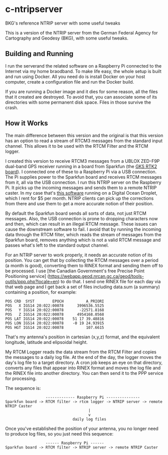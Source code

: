 # c-ntripserver
BKG's reference NTRIP server with some useful tweaks

This is a version of the NTRIP server from the
German Federal Agency for Cartography and Geodesy (BKG),
with some useful tweaks.

## Building and Running

I run the serverand the related software on a Raspberry Pi
connected to the Internet via my home braodband.
To make life easy, the whole setup is built and run using Docker.
All you need do is install Docker on your host computer,
create a configuration file
and run the Docker build.

If you are running a Docker image and it dies for some reason,
all the files that it created are destroyed.
To avoid that, you can associate some of its directories
with some permanent disk space.
Files in those survive the crash.


## How it Works

The main difference between this version and the original is that
this version has an option to read a stream of RTCM3 messages
from the standard input channel.
This allows it to be used with the RTCM Filter and
the RTCM logger.

I created this version to receive RTCM3 messages from
a UBLOX ZED-F9P dual-band GPS receiver running in a
board from Sparkfun
(the [GKS RTK2 board](https://www.sparkfun.com/products/15136)).
I connected one of these to a Raspberry Pi via a USB connection.
The Pi supplies power to the Sparkfun board
and receives RTCM messages from it,
all via the USB connection.
I run this NTRIP server on the Raspberry Pi.
It picks up the incoming messages and sends them to a remote
NTRIP caster.
In my case that's [this software](https://github.com/goblimey/ntripcaster)
running on a Digital Ocean Droplet,
which I rent for $5 per month.
NTRIP clients can pick up the corrections from there
and use them to get a more accurate notion of their position.

By default the Sparkfun board sends all sorts of data,
not just RTCM messages.
Also, the USB connection is prone to dropping characters
now and then,
which can result in an illegal RTCM message.
These issues can cause the downstream software to fail.
I avoid that by running the incoming data through the RTCM filter,
which reads the stream of messages from the Sparkfun board,
removes anything which is not a valid RTCM message
and passes what's left to the standard output channel.

For an NTRIP server to work properly,
it needs an accurate notion of its position.
You can get that by collecting the RTCM messages
over a period (a month is good),
converting them to RINEX format
and sending them off to be processed.
I use [the Canadian Government's free Precise Point Positioning service]
(https://webapp.geod.nrcan.gc.ca/geod/tools-outils/ppp.php?locale=en)
to do that.
I send one RINEX file for each day
via that web page
and I get back a set of files including data.sum (a summary) containing
a position, for example:

```
POS CRD  SYST        EPOCH          A_PRIORI
POS   X IGS14 20:022:00078      3996536.5525    
POS   Y IGS14 20:022:00078       -22571.8168    
POS   Z IGS14 20:022:00078      4954168.0568    
POS LAT IGS14 20:022:00078    51 17 39.48816 
POS LON IGS14 20:022:00078    -0 19 24.93915 
POS HGT IGS14 20:022:00078          107.6615 
```
That's my antenna's position in cartesian (x,y,z) format,
and the equivalent longitude, latitude and elipsoidal height.

My RTCM Logger reads the data stream from the RTCM Filter
and copies the messages to a daily log file.
At the end of the day,
the logger moves the day's log file to a target directory.
A cron job keeps an eye on that directory,
converts any files that appear into RINEX format
and moves the log file and the RINEX file into another directory.
You can then send it to the PPP service for processing.

The sequence is:

                      ------------- Raspberry Pi ---------------
    Sparkfun board -> RTCM filter -> rtcm logger -> NTRIP server -> remote NTRIP Caster
                                         |
                                         v
                                  daily log files

Once you've established the position of your antenna,
you no longer need to produce log files,
so you just need this sequence:

                      ------ Raspberry Pi ------
    Sparkfun board -> RTCM filter -> NTRIP server -> remote NTRIP Caster
    
